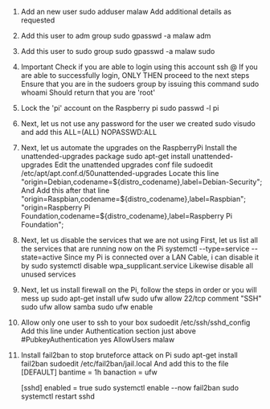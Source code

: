 1.  Add an new user
    sudo adduser malaw
    Add additional details as requested
2.  Add this user to adm group
    sudo gpasswd -a malaw adm
3.  Add this user to sudo group
    sudo gpasswd -a malaw sudo
4.  Important Check if you are able to login using this account
    ssh <username>@<pi-address>
    If you are able to successfully login, ONLY THEN proceed to the next steps
    Ensure that you are in the sudoers group by issuing this command
    sudo whoami
    Should return that you are 'root'
5.  Lock the 'pi' account on the Raspberry pi
    sudo passwd -l pi
6.  Next, let us not use any password for the user we created
    sudo visudo
    and add this <username> ALL=(ALL) NOPASSWD:ALL
7.  Next, let us automate the upgrades on the RaspberryPi
    Install the unattended-upgrades package
    sudo apt-get install unattended-upgrades
    Edit the unattended upgrades conf file
    sudoedit /etc/apt/apt.conf.d/50unattended-upgrades
    Locate this line
    "origin=Debian,codename=${distro_codename},label=Debian-Security";
        And Add this after that line
            "origin=Raspbian,codename=${distro_codename},label=Raspbian";
    "origin=Raspberry Pi Foundation,codename=\${distro_codename},label=Raspberry Pi Foundation";
8.  Next, let us disable the services that we are not using
    First, let us list all the services that are running now on the Pi
    systemctl --type=service --state=active
    Since my Pi is connected over a LAN Cable, i can disable it by
    sudo systemctl disable wpa_supplicant.service
    Likewise disable all unused services
9.  Next, let us install firewall on the Pi, follow the steps in order or you will mess up
    sudo apt-get install ufw
    sudo ufw allow 22/tcp comment "SSH"
    sudo ufw allow samba
    sudo ufw enable
10. Allow only one user to ssh to your box
    sudoedit /etc/ssh/sshd_config
    Add this line under Authentication section just above #PubkeyAuthentication yes
    AllowUsers malaw
11. Install fail2ban to stop bruteforce attack on Pi
    sudo apt-get install fail2ban
    sudoedit /etc/fail2ban/jail.local
    And add this to the file
    [DEFAULT]
    bantime = 1h
    banaction = ufw

    [sshd]
    enabled = true
    sudo systemctl enable --now fail2ban
    sudo systemctl restart sshd
